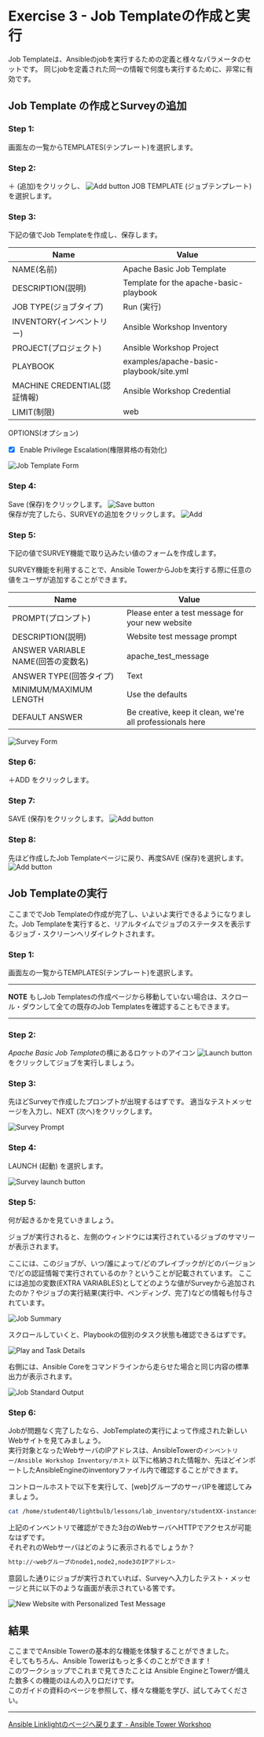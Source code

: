 # Exercise 3 - Job Templateの作成と実行

Job Templateは、Ansibleのjobを実行するための定義と様々なパラメータのセットです。
同じjobを定義された同一の情報で何度も実行するために、非常に有効です。


## Job Template の作成とSurveyの追加

### Step 1:

画面左の一覧からTEMPLATES(テンプレート)を選択します。

### Step 2:

＋ (追加)をクリックし、 ![Add button](at_add.png)  JOB TEMPLATE (ジョブテンプレート)を選択します。

### Step 3:

下記の値でJob Templateを作成し、保存します。

Name |Value
-----|---------------------------
NAME(名前) |Apache Basic Job Template
DESCRIPTION(説明)|Template for the apache-basic-playbook
JOB TYPE(ジョブタイプ)|Run (実行)
INVENTORY(インベントリー)|Ansible Workshop Inventory
PROJECT(プロジェクト)|Ansible Workshop Project
PLAYBOOK|examples/apache-basic-playbook/site.yml
MACHINE CREDENTIAL(認証情報)|Ansible Workshop Credential
LIMIT(制限)|web

OPTIONS(オプション)
- [x] Enable Privilege Escalation(権限昇格の有効化)

![Job Template Form](at_jt_detail.png)

### Step 4:

Save (保存)をクリックします。 ![Save button](at_save.png)  
保存が完了したら、SURVEYの追加をクリックします。 ![Add](at_addsurvey.png)

### Step 5:

下記の値でSURVEY機能で取り込みたい値のフォームを作成します。

SURVEY機能を利用することで、Ansible TowerからJobを実行する際に任意の値をユーザが追加することができます。

Name |Value
-----|---------------------------
PROMPT(プロンプト)|Please enter a test message for your new website
DESCRIPTION(説明)|Website test message prompt
ANSWER VARIABLE NAME(回答の変数名)|apache_test_message
ANSWER TYPE(回答タイプ)|Text
MINIMUM/MAXIMUM LENGTH| Use the defaults
DEFAULT ANSWER| Be creative, keep it clean, we're all professionals here

![Survey Form](at_survey_detail.png)


### Step 6:
＋ADD をクリックします。

### Step 7:

SAVE (保存)をクリックします。 ![Add button](at_save.png)

### Step 8:

先ほど作成したJob Templateページに戻り、再度SAVE (保存)を選択します。 ![Add button](at_save.png)

## Job Templateの実行

ここまででJob Templateの作成が完了し、いよいよ実行できるようになりました。Job Templateを実行すると、リアルタイムでジョブのステータスを表示するジョブ・スクリーンへリダイレクトされます。

### Step 1:

画面左の一覧からTEMPLATES(テンプレート)を選択します。

---
**NOTE**
もしJob Templatesの作成ページから移動していない場合は、スクロール・ダウンして全ての既存のJob Templatesを確認することもできます。

---

### Step 2:

*Apache Basic Job Template*の横にあるロケットのアイコン ![Launch button](at_launch_icon.png) をクリックしてジョブを実行しましょう。

### Step 3:

先ほどSurveyで作成したプロンプトが出現するはずです。
適当なテストメッセージを入力し、NEXT (次へ)をクリックします。

![Survey Prompt](at_survey_prompt.png)

### Step 4:

LAUNCH (起動) を選択します。

![Survey launch button](at_survey_launch.png)

### Step 5:


何が起きるかを見ていきましょう。

ジョブが実行されると、左側のウィンドウには実行されているジョブのサマリーが表示されます。

ここには、このジョブが、いつ/誰によって/どのプレイブックが/どのバージョンで/どの認証情報で実行されているのか？ということが記載されています。
ここには追加の変数(EXTRA VARIABLES)としてどのような値がSurveyから追加されたのか？やジョブの実行結果(実行中、ペンディング、完了)などの情報も付与されています。

![Job Summary](at_job_status.png)

スクロールしていくと、Playbookの個別のタスク状態も確認できるはずです。


![Play and Task Details](at_job_tasklist.png)

右側には、Ansible Coreをコマンドラインから走らせた場合と同じ内容の標準出力が表示されます。

![Job Standard Output](at_job_stdout.png)

### Step 6:

Jobが問題なく完了したなら、JobTemplateの実行によって作成された新しいWebサイトを見てみましょう。  
実行対象となったWebサーバのIPアドレスは、AnsibleTowerの`インベントリー/Ansible Workshop Inventory/ホスト` 以下に格納された情報か、先ほどインポートしたAnsibleEngineのinventoryファイル内で確認することができます。  

コントロールホストで以下を実行して、[web]グループのサーバIPを確認してみましょう。
```bash
cat /home/student40/lightbulb/lessons/lab_inventory/studentXX-instances.txt
```

上記のインベントリで確認ができた3台のWebサーバへHTTPでアクセスが可能なはずです。  
それぞれのWebサーバはどのように表示されるでしょうか？
```bash
http://<webグループのnode1,node2,node3のIPアドレス>
```

意図した通りにジョブが実行されていれば、Surveyへ入力したテスト・メッセージと共に以下のような画面が表示されている筈です。

![New Website with Personalized Test Message](at_web_tm.png)


## 結果
ここまででAnsible Towerの基本的な機能を体験することができました。  
そしてもちろん、Ansible Towerはもっと多くのことができます！  
このワークショップでこれまで見てきたことは Ansible EngineとTowerが備えた数多くの機能のほんの入り口だけです。  
このガイドの資料のページを参照して、様々な機能を学び、試してみてください。

---

[Ansible Linklightのページへ戻ります - Ansible Tower Workshop](../README.ja.md)
